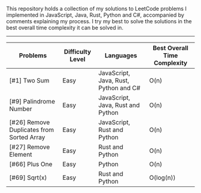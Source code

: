 This repository holds a collection of my solutions to LeetCode problems I implemented in JavaScript, Java, Rust, Python and C#, accompanied by comments explaining my process. I try my best to solve the solutions in the best overall time complexity it can be solved in. 



------------------------------------------------------------------------------------------------------------

Problems | Difficulty Level | Languages | Best Overall Time Complexity 
--- | --- | --- | ---
[#1] Two Sum | Easy | JavaScript, Java, Rust, Python and C# | O(n) 
[#9] Palindrome Number | Easy | JavaScript, Java, Rust and Python | O(n) 
[#26] Remove Duplicates from Sorted Array | Easy | JavaScript, Rust and Python | O(n) 
[#27] Remove Element | Easy | Rust and Python | O(n) 
[#66] Plus One | Easy | Python | O(n) 
[#69] Sqrt(x) | Easy | Rust and Python | O(log(n)) 

